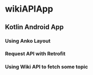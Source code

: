 # wikiAPIApp

## Kotlin Android App

### Using Anko Layout
### Request API with Retrofit
### Using Wiki API to fetch some topic 


